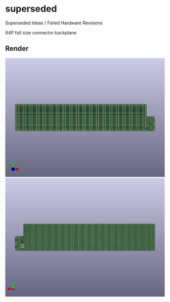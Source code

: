 # superseded

Superseded Ideas / Failed Hardware Revisions

64P full size connector backplane

## Render

<img src="kha-bgt-backplane-64-render-front.png" width="800"/>

<img src="kha-bgt-backplane-64-render-back.png" width="800"/>

